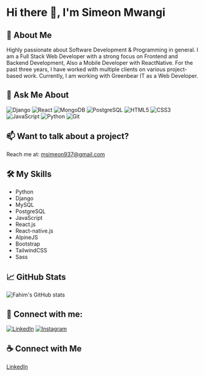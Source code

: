 # Hi there 👋, I'm Simeon Mwangi

## 🚀 About Me
Highly passionate about Software Development & Programming in general. I am a Full Stack Web Developer with a strong focus on Frontend and Backend Development, Also a Mobile Developer with ReactNative. For the past three years, I have worked with multiple clients on various project-based work. Currently, I am working with Greenbear IT as a Web Developer.

<!--## 👨‍💻 Projects
All of my projects are available at [fahimanzam.netlify.app](https://fahimanzam.netlify.app) -->

## 💬 Ask Me About
![Django](https://upload.wikimedia.org/wikipedia/commons/7/75/Django_logo.svg)
![React](https://upload.wikimedia.org/wikipedia/commons/a/a7/React-icon.svg)
![MongoDB](https://upload.wikimedia.org/wikipedia/en/4/45/MongoDB-Logo.svg)
![PostgreSQL](https://upload.wikimedia.org/wikipedia/commons/2/29/Postgresql_elephant.svg)
![HTML5](https://upload.wikimedia.org/wikipedia/commons/6/61/HTML5_logo_and_wordmark.svg)
![CSS3](https://upload.wikimedia.org/wikipedia/commons/d/d5/CSS3_logo_and_wordmark.svg)
![JavaScript](https://upload.wikimedia.org/wikipedia/commons/6/6a/JavaScript-logo.png)
![Python](https://upload.wikimedia.org/wikipedia/commons/c/c3/Python-logo-notext.svg)
![Git](https://upload.wikimedia.org/wikipedia/commons/e/e0/Git-logo.svg)
## 📫 Want to talk about a project?
Reach me at: msimeon937@gmail.com

## 🛠️ My Skills
- Python
- Django
- MySQL
- PostgreSQL
- JavaScript
- React.js
- React-native.js
- AlpineJS
- Bootstrap
- TailwindCSS
- Sass

## 📈 GitHub Stats
![Fahim's GitHub stats](https://github-readme-stats.vercel.app/api?username=symoh-42&show_icons=true&theme=radical)

## 🤝 Connect with me:
[![LinkedIn](https://upload.wikimedia.org/wikipedia/commons/c/ca/LinkedIn_logo_initials.png)](https://www.linkedin.com/in/fahim-anzam-dip) 
[![Instagram](https://upload.wikimedia.org/wikipedia/commons/a/a5/Instagram_icon.png)](https://www.instagram.com/your-profile)


## ☕ Connect with Me
[LinkedIn](https://www.linkedin.com/in/simeon-mwangi/)
